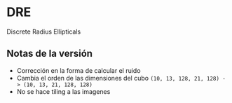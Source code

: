 # DRE
Discrete Radius Ellipticals

## Notas de la versión
* Corrección en la forma de calcular el ruido
* Cambia el orden de las dimensiones del cubo `(10, 13, 128, 21, 128) -> (10, 13, 21, 128, 128)`
* No se hace tiling a las imagenes

